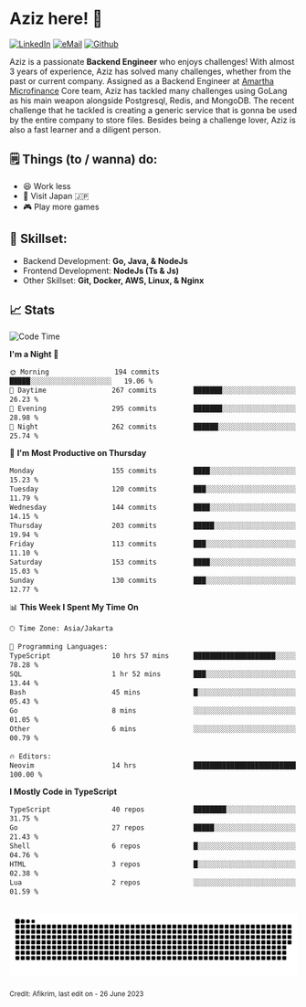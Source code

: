 # Aziz here! 👋

[![LinkedIn](https://img.shields.io/static/v1?message=afikrim&logo=linkedin&label=&color=0077B5&logoColor=white&labelColor=&style=for-the-badge)](https://www.linkedin.com/in/afikrim)
[![eMail](https://img.shields.io/static/v1?message=afikrim10@gmail.com&logo=gmail&label=&color=D14836&logoColor=white&labelColor=&style=for-the-badge)](mailto:afikrim10@gmail.com)
[![Github](https://komarev.com/ghpvc/?username=afikrim&label=Visitors&style=for-the-badge)](https://www.github.com/afikrim)

<!--Introduction-->
Aziz is a passionate **Backend Engineer** who enjoys challenges! With almost 3 years of experience, Aziz has solved many challenges, whether from the past or current company. Assigned as a Backend Engineer at [Amartha Microfinance](https://amartha.com) Core team, Aziz has tackled many challenges using GoLang as his main weapon alongside Postgresql, Redis, and MongoDB. The recent challenge that he tackled is creating a generic service that is gonna be used by the entire company to store files. Besides being a challenge lover, Aziz is also a fast learner and a diligent person.

<!--Things TODO-->
## 🗒️ Things (to / wanna) do:

- 😆 Work less
- 🚀 Visit Japan 🇯🇵
- 🎮 Play more games

<!--Skillset-->
## 🏅 Skillset:

- Backend Development: **Go, Java, & NodeJs**
- Frontend Development: **NodeJs (Ts & Js)**
- Other Skillset: **Git, Docker, AWS, Linux, & Nginx**

## 📈 Stats  

<!--START_SECTION:waka-->
![Code Time](http://img.shields.io/badge/Code%20Time-1%2C549%20hrs%2021%20mins-blue)

**I'm a Night 🦉** 

```text
🌞 Morning                194 commits         █████░░░░░░░░░░░░░░░░░░░░   19.06 % 
🌆 Daytime                267 commits         ███████░░░░░░░░░░░░░░░░░░   26.23 % 
🌃 Evening                295 commits         ███████░░░░░░░░░░░░░░░░░░   28.98 % 
🌙 Night                  262 commits         ██████░░░░░░░░░░░░░░░░░░░   25.74 % 
```
📅 **I'm Most Productive on Thursday** 

```text
Monday                   155 commits         ████░░░░░░░░░░░░░░░░░░░░░   15.23 % 
Tuesday                  120 commits         ███░░░░░░░░░░░░░░░░░░░░░░   11.79 % 
Wednesday                144 commits         ████░░░░░░░░░░░░░░░░░░░░░   14.15 % 
Thursday                 203 commits         █████░░░░░░░░░░░░░░░░░░░░   19.94 % 
Friday                   113 commits         ███░░░░░░░░░░░░░░░░░░░░░░   11.10 % 
Saturday                 153 commits         ████░░░░░░░░░░░░░░░░░░░░░   15.03 % 
Sunday                   130 commits         ███░░░░░░░░░░░░░░░░░░░░░░   12.77 % 
```


📊 **This Week I Spent My Time On** 

```text
🕑︎ Time Zone: Asia/Jakarta

💬 Programming Languages: 
TypeScript               10 hrs 57 mins      ████████████████████░░░░░   78.28 % 
SQL                      1 hr 52 mins        ███░░░░░░░░░░░░░░░░░░░░░░   13.44 % 
Bash                     45 mins             █░░░░░░░░░░░░░░░░░░░░░░░░   05.43 % 
Go                       8 mins              ░░░░░░░░░░░░░░░░░░░░░░░░░   01.05 % 
Other                    6 mins              ░░░░░░░░░░░░░░░░░░░░░░░░░   00.79 % 

🔥 Editors: 
Neovim                   14 hrs              █████████████████████████   100.00 % 
```

**I Mostly Code in TypeScript** 

```text
TypeScript               40 repos            ████████░░░░░░░░░░░░░░░░░   31.75 % 
Go                       27 repos            █████░░░░░░░░░░░░░░░░░░░░   21.43 % 
Shell                    6 repos             █░░░░░░░░░░░░░░░░░░░░░░░░   04.76 % 
HTML                     3 repos             █░░░░░░░░░░░░░░░░░░░░░░░░   02.38 % 
Lua                      2 repos             ░░░░░░░░░░░░░░░░░░░░░░░░░   01.59 % 
```




<!--END_SECTION:waka-->


<br clear="both">

<div align="center">
  <img src="https://raw.githubusercontent.com/afikrim/afikrim/output/snake.svg" alt="Snake animation" />
</div>


<sub>Credit: Afikrim, last edit on - 26 June 2023</sub>
